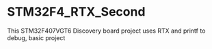 # STM32F4_RTX_Second
This STM32F407VGT6 Discovery board project uses RTX and printf to debug, basic project
